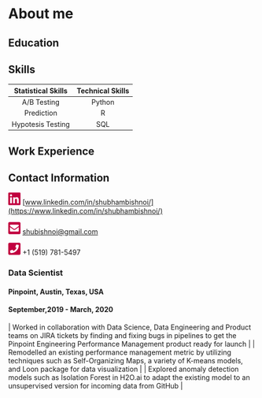 # About me

## Education

## Skills

| Statistical Skills | Technical Skills |
|       :---:        |       :---:      | 
| A/B Testing        | Python           |
| Prediction         | R                |
| Hypotesis Testing  | SQL              |

## Work Experience

## Contact Information
[<img src="./images/linkedin.png" width="25"/>](./images/linkedin.png) [www.linkedin.com/in/shubhambishnoi/](https://www.linkedin.com/in/shubhambishnoi/) 

[<img src="./images/email.png" width="25"/>](./images/email.png) [shubishnoi@gmail.com](mailto:shubishnoi@gmail.com) 

[<img src="./images/phone.png" width="25"/>](./images/phone.png) +1 (519) 781-5497 

### Data Scientist
#### Pinpoint, Austin, Texas, USA
#### September,2019 - March, 2020
| Worked in collaboration with Data Science, Data Engineering and Product teams on JIRA tickets by finding and fixing bugs in pipelines to get the Pinpoint Engineering Performance Management product ready for launch |
| Remodelled an existing performance management metric by utilizing techniques such as Self-Organizing Maps, a variety of K-means models, and Loon package for data visualization |
| Explored anomaly detection models such as Isolation Forest in H2O.ai to adapt the existing model to an unsupervised version for incoming data from GitHub |
